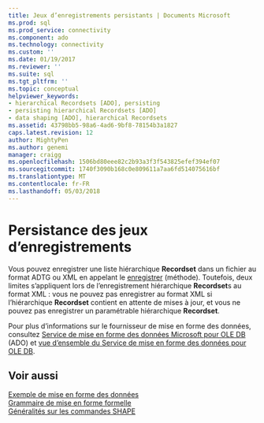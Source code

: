 ```yaml
---
title: Jeux d’enregistrements persistants | Documents Microsoft
ms.prod: sql
ms.prod_service: connectivity
ms.component: ado
ms.technology: connectivity
ms.custom: ''
ms.date: 01/19/2017
ms.reviewer: ''
ms.suite: sql
ms.tgt_pltfrm: ''
ms.topic: conceptual
helpviewer_keywords:
- hierarchical Recordsets [ADO], persisting
- persisting hierarchical Recordsets [ADO]
- data shaping [ADO], hierarchical Recordsets
ms.assetid: 43798bb5-98a6-4ad6-9bf8-78154b3a1827
caps.latest.revision: 12
author: MightyPen
ms.author: genemi
manager: craigg
ms.openlocfilehash: 1506bd80eee82c2b93a3f3f543825efef394ef07
ms.sourcegitcommit: 1740f3090b168c0e809611a7aa6fd514075616bf
ms.translationtype: MT
ms.contentlocale: fr-FR
ms.lasthandoff: 05/03/2018
---
```

# <a name="persisting-hierarchical-recordsets"></a>Persistance des jeux d’enregistrements
Vous pouvez enregistrer une liste hiérarchique **Recordset** dans un fichier au format ADTG ou XML en appelant le [enregistrer](../../../ado/reference/ado-api/save-method.md) (méthode). Toutefois, deux limites s’appliquent lors de l’enregistrement hiérarchique **Recordset**s au format XML : vous ne pouvez pas enregistrer au format XML si l’hiérarchique **Recordset** contient en attente de mises à jour, et vous ne pouvez pas enregistrer un paramétrable hiérarchique **Recordset**.  
  
 Pour plus d’informations sur le fournisseur de mise en forme des données, consultez [Service de mise en forme des données Microsoft pour OLE DB](../../../ado/guide/appendixes/microsoft-data-shaping-service-for-ole-db-ado-service-provider.md) (ADO) et [vue d’ensemble du Service de mise en forme des données pour OLE DB](http://msdn.microsoft.com/en-us/9f51e471-8e85-448e-9fb8-b64bbf767bf3).  
  
## <a name="see-also"></a>Voir aussi  
 [Exemple de mise en forme des données](../../../ado/guide/data/data-shaping-example.md)   
 [Grammaire de mise en forme formelle](../../../ado/guide/data/formal-shape-grammar.md)   
 [Généralités sur les commandes SHAPE](../../../ado/guide/data/shape-commands-in-general.md)
